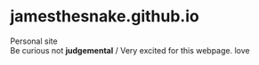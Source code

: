 # jamesthesnake.github.io
Personal site
<br>
Be curious not <b>judgemental</b>
/
Very excited for this webpage.
love
